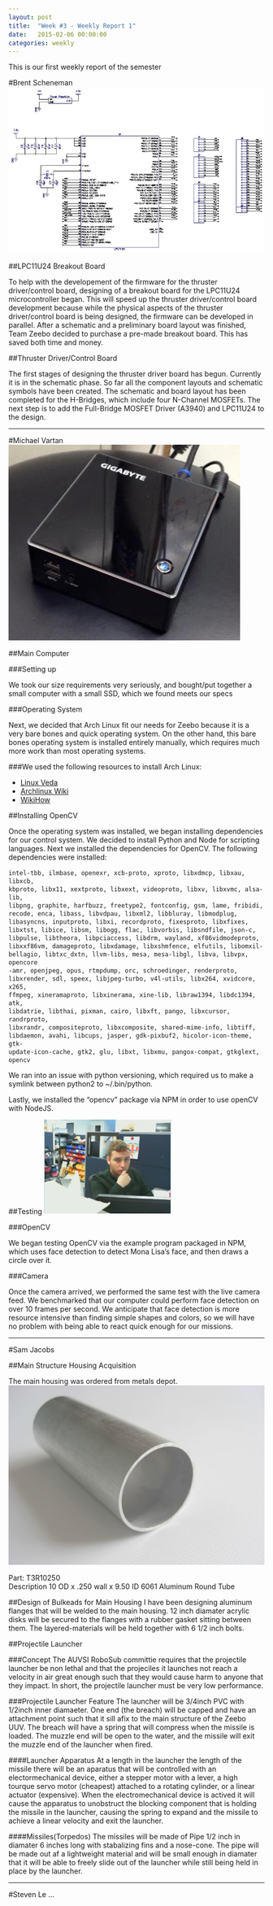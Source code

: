 ```yaml
---
layout: post
title:  "Week #3 - Weekly Report 1"
date:   2015-02-06 00:00:00
categories: weekly
---
```


This is our first weekly report of the semester

#Brent Scheneman
![BreakoutBrd](/images/zeebo_breakoutBrd.jpg)

##LPC11U24 Breakout Board

To help with the developement of the firmware for the thruster driver/control board, designing of a breakout board for the LPC11U24 microcontroller began. This will speed up the thruster driver/control board development because while the physical aspects of the thruster driver/control board is being designed, the firmware can be developed in parallel. After a schematic and a preliminary board layout was finished, Team Zeebo decided to purchase a pre-made breakout board. This has saved both time and money. 

##Thruster Driver/Control Board

The first stages of designing the thruster driver board has begun. Currently it is in the schematic phase. So far all the component layouts and schematic symbols have been created. The schematic and board layout has been completed for the H-Bridges, which include four N-Channel MOSFETs. The next step is to add the Full-Bridge MOSFET Driver (A3940) and LPC11U24 to the design. 

---

#Michael Vartan
![Computer](/images/zeebo_computer.jpg)

##Main Computer

###Setting up

We took our size requirements very seriously, and bought/put together a small computer with a small SSD, which we found meets our specs

###Operating System

Next, we decided that Arch Linux fit our needs for Zeebo because it is a very bare bones and quick operating system. On the other hand, this bare bones operating system is installed entirely manually, which requires much more work than most operating systems.
  
###We used the following resources to install Arch Linux:

* [Linux Veda](http://www.linuxveda.com/2014/06/07/arch-linux-tutorial/)
* [Archlinux Wiki](https://wiki.archlinux.org/index.php/installation_guide#Connect_to_the_Internet)
* [WikiHow](http://www.wikihow.com/Install-Arch-Linux)



##Installing OpenCV

Once the operating system was installed, we began installing dependencies for our control system. We decided to install Python and Node for scripting languages. 
Next we installed the dependencies for OpenCV. The following dependencies were installed:

    intel-tbb, ilmbase, openexr, xcb-proto, xproto, libxdmcp, libxau, libxcb, 
    kbproto, libx11, xextproto, libxext, videoproto, libxv, libxvmc, alsa-lib, 
    libpng, graphite, harfbuzz, freetype2, fontconfig, gsm, lame, fribidi, 
    recode, enca, libass, libvdpau, libxml2, libbluray, libmodplug, 
    libasyncns, inputproto, libxi, recordproto, fixesproto, libxfixes, 
    libxtst, libice, libsm, libogg, flac, libvorbis, libsndfile, json-c, 
    libpulse, libtheora, libpciaccess, libdrm, wayland, xf86vidmodeproto, 
    libxxf86vm, damageproto, libxdamage, libxshmfence, elfutils, libomxil-
    bellagio, libtxc_dxtn, llvm-libs, mesa, mesa-libgl, libva, libvpx, opencore
    -amr, openjpeg, opus, rtmpdump, orc, schroedinger, renderproto, 
    libxrender, sdl, speex, libjpeg-turbo, v4l-utils, libx264, xvidcore, x265, 
    ffmpeg, xineramaproto, libxinerama, xine-lib, libraw1394, libdc1394, atk, 
    libdatrie, libthai, pixman, cairo, libxft, pango, libxcursor, randrproto, 
    libxrandr, compositeproto, libxcomposite, shared-mime-info, libtiff, 
    libdaemon, avahi, libcups, jasper, gdk-pixbuf2, hicolor-icon-theme, gtk-
    update-icon-cache, gtk2, glu, libxt, libxmu, pangox-compat, gtkglext, 
    opencv


We ran into an issue with python versioning, which required us to make a symlink between python2 to ~/.bin/python.  

Lastly, we installed the “opencv” package via NPM in order to use openCV with NodeJS.

##Testing
![OpenCV Test - Live Webcam](/images/michael_circle.png)

###OpenCV

We began testing OpenCV via the example program packaged in NPM, which uses face detection to detect Mona Lisa’s face, and then draws a circle over it. 
 
###Camera

Once the camera arrived, we performed the same test with the live camera feed. We benchmarked that our computer could perform face detection on over 10 frames per second. We anticipate that face detection is more resource intensive than finding simple shapes and colors, so we will have no problem with being able to react quick enough for our missions. 


---


#Sam Jacobs

##Main Structure Housing Acquisition

The main housing was ordered from metals depot.
![T3R10250](/images/tube.jpg)

Part: T3R10250	
Description 10 OD x .250 wall x 9.50 ID 6061 Aluminum Round Tube

##Design of Bulkeads for Main Housing
I have been designing aluminum flanges that will be welded to the main housing. 12 inch diamater acrylic disks will be secured to the flanges with a rubber gasket sitting between them. The layered-materials will be held together with 6 1/2 inch bolts.

##Projectile Launcher

###Concept
The AUVSI RoboSub committie requires that the projectile launcher be non lethal and that the projeciles it launches not reach a velocity in air great enough such that they would cause harm to anyone that they impact. In short, the projectile launcher must be very low performance.

###Projectile Launcher Feature
The launcher will be 3/4inch PVC with 1/2inch inner diamaeter. One end (the breach) will be capped and have an attachment point such that it sill afix to the main structure of the Zeebo UUV. The breach will have a spring that will compress when the missile is loaded. The muzzle end will be open to the water, and the missile will exit the muzzle end of the launcher when fired.

####Launcher Apparatus
At a length in the launcher the length of the missile there will be an aparatus that will be controlled with an electormechanical device, either a stepper motor with a lever, a high tourque servo motor (cheapest) attached to a rotating cylinder, or a linear actuator (expensive). When the electromechanical device is actived it will cause the apparatus to unobstruct the blocking component that is holding the missile in the launcher, causing the spring to expand and the missile to achieve a linear velocity and exit the launcher. 

####Missiles(Torpedos)
The missiles will be made of Pipe 1/2 inch in diamater 6 inches long with stabalizing fins and a nose-cone. The pipe will be made out af a lightweight material and will be small enough in diamater that it will be able to freely slide out of the launcher while still being held in place by the launcher.


---

#Steven Le
...

